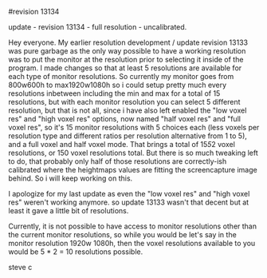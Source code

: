 #revision 13134

update - revision 13134 - full resolution - uncalibrated.

Hey everyone. My earlier resolution development / update revision 13133 was pure garbage as the only way possible to have a working resolution was to put the monitor at the resolution prior to selecting it inside of the program. I made changes so that at least 5 resolutions are available for each type of monitor resolutions. So currently my monitor goes from 800w600h to max1920w1080h so i could setup pretty much every resolutions inbetween including the min and max for a total of 15 resolutions, but with each monitor resolution you can select 5 different resolution, but that is not all, since i have also left enabled the "low voxel res" and "high voxel res" options, now named "half voxel res" and "full voxel res", so it's 15 monitor resolutions with 5 choices each (less voxels per resolution type and different ratios per resolution alternative from 1 to 5), and a full voxel and half voxel mode. That brings a total of 15*5*2 voxel resolutions, or 150 voxel resolutions total. But there is so much tweaking left to do, that probably only half of those resolutions are correctly-ish calibrated where the heightmaps values are fitting the screencapture image behind. So i will keep working on this.

I apologize for my last update as even the "low voxel res" and "high voxel res" weren't working anymore. so update 13133 wasn't that decent but at least it gave a little bit of resolutions.

Currently, it is not possible to have access to monitor resolutions other than the current monitor resolutions, so while you would be let's say in the monitor resolution 1920w 1080h, then the voxel resolutions available to you would be 5 * 2 = 10 resolutions possible.

steve c

